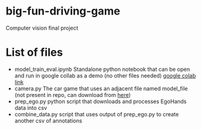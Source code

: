 # big-fun-driving-game
Computer vision final project
 
# List of files
- model_train_eval.ipynb Standalone python notebook that can be open and run in google collab as a demo (no other files needed) [google colab link](https://colab.research.google.com/drive/1gPQfMkGeqFbxbXmd0bGk6GbordIM0N1T)
- camera.py The car game that uses an adjacent file named model_file (not present in repo, can download from [here](https://drive.google.com/open?id=1l27wVs9Q-ztW5wVQVxi7QXDelZZLugoN))
- prep_ego.py python script that downloads and processes EgoHands data into csv
- combine_data.py script that uses output of prep_ego.py to create another csv of annotations
